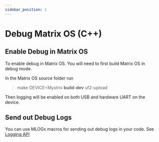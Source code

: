 ```yaml
---
sidebar_position: 1
---
```


# Debug Matrix OS (C++)


## Enable Debug in Matrix OS
To enable debug in Matrix OS. You will need to first build Matrix OS in debug mode.

In the Matrix OS source folder run
> make DEVICE=Mystrix **build-dev** uf2-upload

Then logging will be enabled on both USB and hardware UART on the device. 

## Send out Debug Logs

You can use MLOGx macros for sending out debug logs in your code. See [Logging API](/docs/Developer/MatrixOSApplicationCppAPI/Logging)